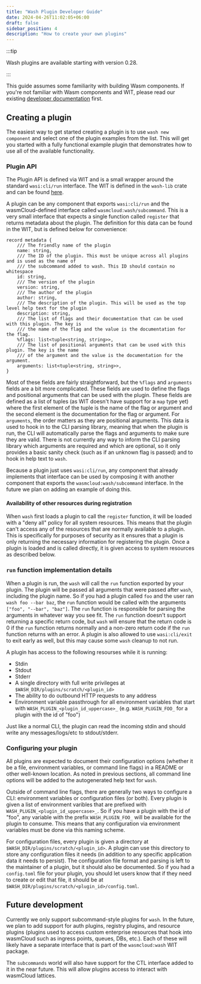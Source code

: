 ```yaml
---
title: "Wash Plugin Developer Guide"
date: 2024-04-26T11:02:05+06:00
draft: false
sidebar_position: 4
description: "How to create your own plugins"
---
```


:::tip

Wash plugins are available starting with version 0.28.

:::

This guide assumes some familiarity with building Wasm components. If you're not familiar with Wasm
components and WIT, please read our existing [developer documentation](../../developer/components) first.

## Creating a plugin

The easiest way to get started creating a plugin is to use `wash new component` and select one of
the plugin examples from the list. This will get you started with a fully functional example plugin
that demonstrates how to use all of the available functionality.

### Plugin API

The Plugin API is defined via WIT and is a small wrapper around the standard `wasi:cli/run`
interface. The WIT is defined in the `wash-lib` crate and can be found
[here](https://github.com/puppetlabs/wash/blob/main/crates/wash-lib/wit).

A plugin can be any component that exports `wasi:cli/run` and the wasmCloud-defined interface called
`wasmcloud:wash/subcommand`. This is a very small interface that expects a single function called
`register` that returns metadata about the plugin. The definition for this data can be found in the
WIT, but is defined below for convenience:

```wit
record metadata {
    /// The friendly name of the plugin
    name: string,
    /// The ID of the plugin. This must be unique across all plugins and is used as the name of
    /// the subcommand added to wash. This ID should contain no whitespace
    id: string,
    /// The version of the plugin
    version: string,
    /// The author of the plugin
    author: string,
    /// The description of the plugin. This will be used as the top level help text for the plugin
    description: string,
    /// The list of flags and their documentation that can be used with this plugin. The key is
    /// the name of the flag and the value is the documentation for the flag.
    %flags: list<tuple<string, string>>,
    /// The list of positional arguments that can be used with this plugin. The key is the name
    /// of the argument and the value is the documentation for the argument.
    arguments: list<tuple<string, string>>,
}
```

Most of these fields are fairly straightforward, but the `%flags` and `arguments` fields are a bit
more complicated. These fields are used to define the flags and positional arguments that can be
used with the plugin. These fields are defined as a list of tuples (as WIT doesn't have support for
a `map` type yet) where the first element of the tuple is the name of the flag or argument and the
second element is the documentation for the flag or argument. For `arguments`, the order matters as
they are positional arguments. This data is used to hook in to the CLI parsing library, meaning that
when the plugin is run, the CLI will automatically parse the flags and arguments to make sure they
are valid. There is not currently any way to inform the CLI parsing library which arguments are
required and which are optional, so it only provides a basic sanity check (such as if an unknown
flag is passed) and to hook in help text to `wash`.

Because a plugin just uses `wasi:cli/run`, any component that already implements that interface can
be used by composing it with another component that exports the `wasmcloud:wash/subcommand`
interface. In the future we plan on adding an example of doing this.

#### Availability of other resources during registration

When `wash` first loads a plugin to call the `register` function, it will be loaded with a "deny
all" policy for all system resources. This means that the plugin can't access any of the resources
that are normally available to a plugin. This is specifically for purposes of security as it ensures
that a plugin is only returning the necessary information for registering the plugin. Once a plugin
is loaded and is called directly, it is given access to system resources as described below.

### `run` function implementation details

When a plugin is run, the `wash` will call the `run` function exported by your plugin. The plugin
will be passed all arguments that were passed after `wash`, including the plugin name. So if you had
a plugin called `foo` and the user ran `wash foo --bar baz`, the `run` function would be called with
the arguments `["foo", "--bar", "baz"]`. The `run` function is responsible for parsing the arguments
in whatever way you see fit. The `run` function doesn't support returning a specific return code,
but `wash` will ensure that the return code is 0 if the `run` function returns normally and a
non-zero return code if the `run` function returns with an error. A plugin is also allowed to use
`wasi:cli/exit` to exit early as well, but this may cause some `wash` cleanup to not run.

A plugin has access to the following resourses while it is running:

- Stdin
- Stdout
- Stderr
- A single directory with full write privileges at `$WASH_DIR/plugins/scratch/<plugin_id>`
- The ability to do outbound HTTP requests to any address
- Environment variable passthrough for all environment variables that start with
  `WASH_PLUGIN_<plugin_id_uppercase>_` (e.g. `WASH_PLUGIN_FOO_` for a plugin with the id of "foo")

Just like a normal CLI, the plugin can read the incoming stdin and should write any
messages/logs/etc to stdout/stderr.

### Configuring your plugin

All plugins are expected to document their configuration options (whether it be a file, environment
variables, or command line flags) in a README or other well-known location. As noted in previous
sections, all command line options will be added to the autogenerated help text for `wash`.

Outside of command line flags, there are generally two ways to configure a CLI: environment
variables or configuration files (or both). Every plugin is given a list of environment varibles
that are prefixed with `WASH_PLUGIN_<plugin_id_uppercase>_`. So if you have a plugin with the id of
"foo", any variable with the prefix `WASH_PLUGIN_FOO_` will be available for the plugin to consume.
This means that any configuration via environment variables must be done via this naming scheme.

For configuration files, every plugin is given a directory at
`$WASH_DIR/plugins/scratch/<plugin_id>`. A plugin can use this directory to store any configuration
files it needs (in addition to any specific application data it needs to persist). The configuration
file format and parsing is left to the maintainer of a plugin, but it should also be documented. So
if you had a `config.toml` file for your plugin, you should let users know that if they need to
create or edit that file, it should be at `$WASH_DIR/plugins/scratch/<plugin_id>/config.toml`.

## Future development

Currently we only support subcommand-style plugins for `wash`. In the future, we plan to add support
for auth plugins, registry plugins, and resource plugins (plugins used to access custom enterprise
resources that hook into wasmCloud such as ingress points, queues, DBs, etc.). Each of these will
likely have a separate interface that is part of the `wasmcloud:wash` WIT package.

The `subcommands` world will also have support for the CTL interface added to it in the near future.
This will allow plugins access to interact with wasmCloud lattices.
